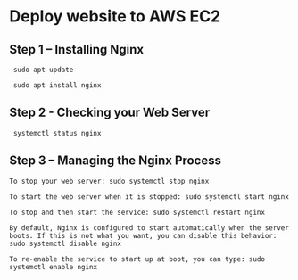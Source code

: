 # Deploy website to AWS EC2

 ## Step 1 – Installing Nginx

     sudo apt update
   
     sudo apt install nginx

 ## Step 2 - Checking your Web Server

     systemctl status nginx

 ## Step 3 – Managing the Nginx Process

    To stop your web server: sudo systemctl stop nginx
    
    To start the web server when it is stopped: sudo systemctl start nginx
    
    To stop and then start the service: sudo systemctl restart nginx
    
    By default, Nginx is configured to start automatically when the server boots. If this is not what you want, you can disable this behavior: sudo systemctl disable nginx
    
    To re-enable the service to start up at boot, you can type: sudo systemctl enable nginx
